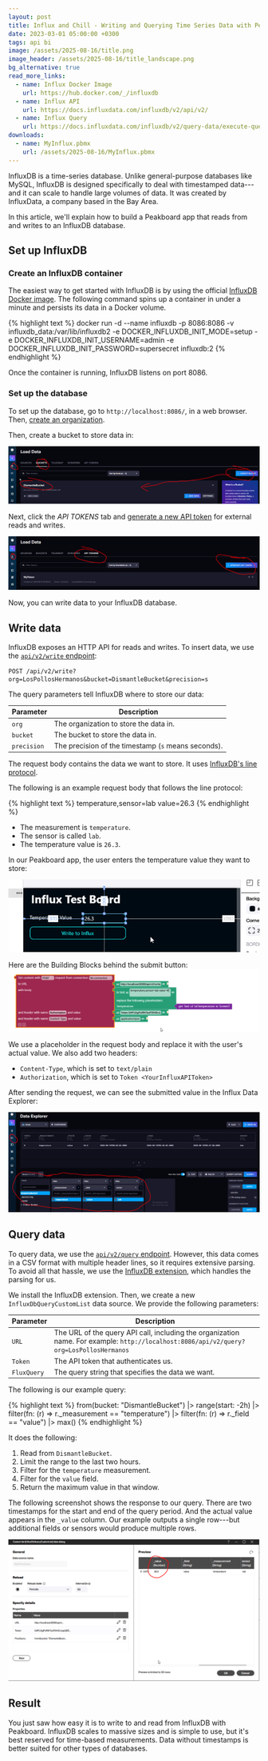 ```yaml
---
layout: post
title: Influx and Chill - Writing and Querying Time Series Data with Peakboard
date: 2023-03-01 05:00:00 +0300
tags: api bi
image: /assets/2025-08-16/title.png
image_header: /assets/2025-08-16/title_landscape.png
bg_alternative: true
read_more_links:
  - name: Influx Docker Image
    url: https://hub.docker.com/_/influxdb
  - name: Influx API
    url: https://docs.influxdata.com/influxdb/v2/api/v2/
  - name: Influx Query
    url: https://docs.influxdata.com/influxdb/v2/query-data/execute-queries/influx-api/
downloads:
  - name: MyInflux.pbmx
    url: /assets/2025-08-16/MyInflux.pbmx
---
```

InfluxDB is a time-series database. Unlike general-purpose databases like MySQL, InfluxDB is designed specifically to deal with timestamped data---and it can scale to handle large volumes of data. It was created by InfluxData, a company based in the Bay Area.

In this article, we'll explain how to build a Peakboard app that reads from and writes to an InfluxDB database.

## Set up InfluxDB

### Create an InfluxDB container

The easiest way to get started with InfluxDB is by using the official [InfluxDB Docker image](https://hub.docker.com/_/influxdb). The following command spins up a container in under a minute and persists its data in a Docker volume.

{% highlight text %}
docker run -d 
  --name influxdb 
  -p 8086:8086 
  -v influxdb_data:/var/lib/influxdb2 
  -e DOCKER_INFLUXDB_INIT_MODE=setup 
  -e DOCKER_INFLUXDB_INIT_USERNAME=admin 
  -e DOCKER_INFLUXDB_INIT_PASSWORD=supersecret 
  influxdb:2
{% endhighlight %}

Once the container is running, InfluxDB listens on port 8086.

### Set up the database

To set up the database, go to `http://localhost:8086/`, in a web browser.
Then, [create an organization](https://docs.influxdata.com/influxdb/v2/admin/organizations/create-org/).

Then, create a bucket to store data in:

![image](/assets/2025-08-16/010.png)

Next, click the *API TOKENS* tab and [generate a new API token](https://docs.influxdata.com/influxdb/v2/admin/tokens/create-token/) for external reads and writes.

![image](/assets/2025-08-16/020.png)

Now, you can write data to your InfluxDB database.

## Write data

InfluxDB exposes an HTTP API for reads and writes. To insert data, we use the [`api/v2/write` endpoint](https://docs.influxdata.com/influxdb/v2/write-data/developer-tools/api/):
```
POST /api/v2/write?org=LosPollosHermanos&bucket=DismantleBucket&precision=s
```

The query parameters tell InfluxDB where to store our data:

| Parameter | Description |
| --------- | ----------- |
| `org`     | The organization to store the data in.
| `bucket`  | The bucket to store the data in.
| `precision` | The precision of the timestamp (`s` means seconds).

The request body contains the data we want to store. It uses [InfluxDB's line protocol](https://docs.influxdata.com/influxdb/v2/reference/syntax/line-protocol/).

The following is an example request body that follows the line protocol:

{% highlight text %}
temperature,sensor=lab value=26.3
{% endhighlight %}

* The measurement is `temperature`.
* The sensor is called `lab`.
* The temperature value is `26.3`.

In our Peakboard app, the user enters the temperature value they want to store:

![image](/assets/2025-08-16/030.png)

Here are the Building Blocks behind the submit button:
![image](/assets/2025-08-16/040.png)

We use a placeholder in the request body and replace it with the user's actual value. We also add two headers:
- `Content-Type`, which is set to `text/plain`
- `Authorization`, which is set to `Token <YourInfluxAPIToken>`

After sending the request, we can see the submitted value in the Influx Data Explorer:

![image](/assets/2025-08-16/050.png)

## Query data

To query data, we use the [`api/v2/query` endpoint](https://docs.influxdata.com/influxdb/v2/query-data/execute-queries/influx-api/#send-a-flux-query-request). However, this data comes in a CSV format with multiple header lines, so it requires extensive parsing. To avoid all that hassle, we use the [InfluxDB extension](https://templates.peakboard.com/extensions/InfluxDB/index), which handles the parsing for us.

We install the InfluxDB extension. Then, we create a new `InfluxDbQueryCustomList` data source. We provide the following parameters:

| Parameter   | Description |
| ----------- | ----------- |
| `URL`       | The URL of the query API call, including the organization name. For example: `http://localhost:8086/api/v2/query?org=LosPollosHermanos`
| `Token`     | The API token that authenticates us.
| `FluxQuery` | The query string that specifies the data we want.

The following is our example query: 

{% highlight text %}
from(bucket: "DismantleBucket")
  |> range(start: -2h)
  |> filter(fn: (r) => r._measurement == "temperature")
  |> filter(fn: (r) => r._field == "value")
  |> max()
{% endhighlight %}

It does the following:
1. Read from `DismantleBucket`.
1. Limit the range to the last two hours.
1. Filter for the `temperature` measurement.
1. Filter for the `value` field.
1. Return the maximum value in that window.

The following screenshot shows the response to our query. There are two timestamps for the start and end of the query period. And the actual value appears in the `_value` column. Our example outputs a single row---but additional fields or sensors would produce multiple rows.

![image](/assets/2025-08-16/060.png)

## Result

You just saw how easy it is to write to and read from InfluxDB with Peakboard. InfluxDB scales to massive sizes and is simple to use, but it's best reserved for time-based measurements. Data without timestamps is better suited for other types of databases.